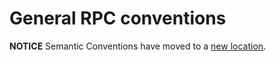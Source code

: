 <!--- Hugo front matter used to generate the website version of this page:
linkTitle: RPC
--->

# General RPC conventions

**NOTICE** Semantic Conventions have moved to a
[new location](http://github.com/open-telemetry/semantic-conventions).
